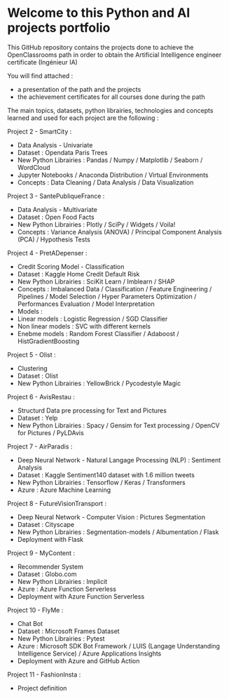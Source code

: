 # Welcome to this Python and AI projects portfolio

This GitHub repository contains the projects done to achieve the OpenClassrooms path in order to obtain the Artificial Intelligence engineer certificate (Ingénieur IA)

You will find attached :
- a presentation of the path and the projects
- the achievement certificates for all courses done during the path

The main topics, datasets, python librairies, technologies and concepts learned and used for each project are the following :

Project 2 - SmartCity :
- Data Analysis - Univariate
- Dataset : Opendata Paris Trees
- New Python Librairies : Pandas / Numpy / Matplotlib / Seaborn / WordCloud
- Jupyter Notebooks / Anaconda Distribution / Virtual Environments
- Concepts : Data Cleaning / Data Analysis / Data Visualization

Project 3 - SantePubliqueFrance :
- Data Analysis - Multivariate
- Dataset : Open Food Facts
- New Python Librairies : Plotly / SciPy / Widgets / Voila!
- Concepts : Variance Analysis (ANOVA) / Principal Component Analysis (PCA) / Hypothesis Tests

Project 4 - PretADepenser :
- Credit Scoring Model - Classification
- Dataset : Kaggle Home Credit Default Risk
- New Python Librairies : SciKit Learn / Imblearn / SHAP
- Concepts : Imbalanced Data / Classification / Feature Engineering / Pipelines / Model Selection / Hyper Parameters Optimization / Performances Evaluation / Model Interpretation
- Models : 
- Linear models : Logistic Regression / SGD Classifier
- Non linear models : SVC with different kernels 
- Enebme models : Random Forest Classifier / Adaboost / HistGradientBoosting 

Project 5 - Olist :
- Clustering
- Dataset : Olist
- New Python Librairies : YellowBrick / Pycodestyle Magic

Project 6 - AvisRestau :
- Structurd Data pre processing for Text and Pictures
- Dataset : Yelp
- New Python Librairies : Spacy / Gensim for Text processing / OpenCV for Pictures / PyLDAvis

Project 7 - AirParadis :
- Deep Neural Network - Natural Langage Processing (NLP) : Sentiment Analysis
- Dataset : Kaggle Sentiment140 dataset with 1.6 million tweets
- New Python Librairies : Tensorflow / Keras / Transformers
- Azure : Azure Machine Learning

Project 8 - FutureVisionTransport :
- Deep Neural Network - Computer Vision : Pictures Segmentation
- Dataset : Cityscape
- New Python Librairies : Segmentation-models / Albumentation / Flask
- Deployment with Flask

Project 9 - MyContent :
- Recommender System
- Dataset : Globo.com
- New Python Librairies : Implicit
- Azure : Azure Function Serverless
- Deployment with Azure Function Serverless
 
Project 10 - FlyMe :
- Chat Bot
- Dataset : Microsoft Frames Dataset
- New Python Librairies : Pytest
- Azure : Microsoft SDK Bot Framework / LUIS (Langage Understanding Intelligence Service) / Azure Applications Insights
- Deployment with Azure and GitHub Action


Project 11 - FashionInsta :
- Project definition

